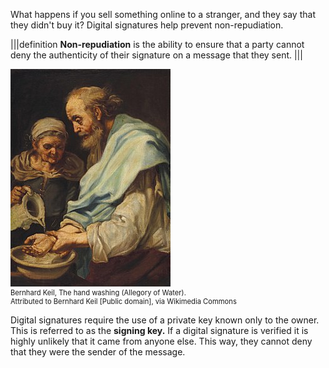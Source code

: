 
What happens if you sell something online to a stranger, and they say that  they didn't buy it? Digital signatures help prevent non-repudiation.

|||definition
**Non-repudiation** is the ability to ensure that a party cannot deny the authenticity of their signature on a  message that they sent.
|||
<br>
<figure class="snippetimg" style="margin: 0 auto;width:100%">
  <img src=".guides/img/Handwashing.jpg" alt="https://commons.wikimedia.org/wiki/File% A forest of for sale signs in Oughtibridge UK.By Infrogmation of New Orleans [CC BY 2.0], via Wikimedia Commons">
  <figcaption style="font-size: 0.8em; text-align: left;">Bernhard Keil, The hand washing (Allegory of Water). 
  </br>
Attributed to Bernhard Keil [Public domain], via Wikimedia Commons</figcaption>
</figure>

Digital signatures require the use of a private key known only to the owner. This is referred to as the **signing key.** If a digital signature is verified it is highly unlikely that it came from anyone else. This way, they cannot deny that they were the sender of the message.